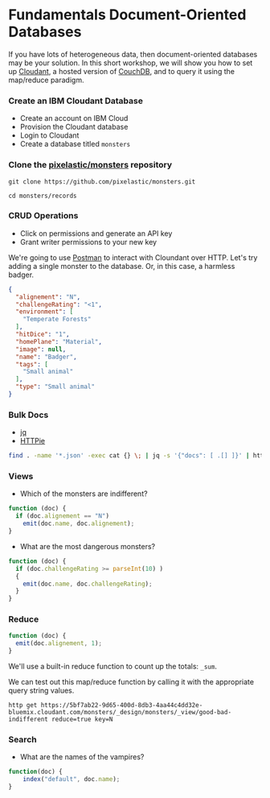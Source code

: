 # Fundamentals Document-Oriented Databases 

If you have lots of heterogeneous data, then document-oriented databases may be your solution. In this short workshop, we will show you how to set up [Cloudant](https://www.ibm.com/cloud/cloudant), a hosted version of [CouchDB](http://couchdb.apache.org/), and to query it using the map/reduce paradigm.

### Create an IBM Cloudant Database

* Create an account on IBM Cloud
* Provision the Cloudant database
* Login to Cloudant
* Create a database titled `monsters`

### Clone the [pixelastic/monsters](https://github.com/pixelastic/monsters) repository

`git clone https://github.com/pixelastic/monsters.git`

`cd monsters/records`

### CRUD Operations

* Click on permissions and generate an API key
* Grant writer permissions to your new key

We're going to use [Postman](https://www.getpostman.com/) to interact with Cloundant over HTTP. Let's try adding a single monster to the database. Or, in this case, a harmless badger.

```json
{
  "alignement": "N",
  "challengeRating": "<1",
  "environment": [
    "Temperate Forests"
  ],
  "hitDice": "1",
  "homePlane": "Material",
  "image": null,
  "name": "Badger",
  "tags": [
    "Small animal"
  ],
  "type": "Small animal"
}
```

### Bulk Docs

* [jq](https://stedolan.github.io/jq/)
* [HTTPie](https://httpie.org/)

```bash
find . -name '*.json' -exec cat {} \; | jq -s '{"docs": [ .[] ]}' | http -a ###:### post https://5bf7ab22-9d65-400d-8db3-4aa44c4dd32e-bluemix.cloudant.com/monsters/_bulk_docs
```

### Views

* Which of the monsters are indifferent?

```js
function (doc) {
  if (doc.alignement == "N")
    emit(doc.name, doc.alignement);
}
```

* What are the most dangerous monsters?

```js
function (doc) {
  if (doc.challengeRating >= parseInt(10) )
  {
    emit(doc.name, doc.challengeRating);
  }
}
```

### Reduce

```js
function (doc) {
  emit(doc.alignement, 1);
}
```

We'll use a built-in reduce function to count up the totals: `_sum`.

We can test out this map/reduce function by calling it with the appropriate query string values.

```
http get https://5bf7ab22-9d65-400d-8db3-4aa44c4dd32e-bluemix.cloudant.com/monsters/_design/monsters/_view/good-bad-indifferent reduce=true key=N
```


### Search

* What are the names of the vampires?

```js
function(doc) {
    index("default", doc.name);
}
```


